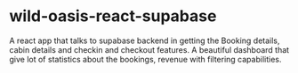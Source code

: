 # wild-oasis-react-supabase

A react app that talks to supabase backend in getting the Booking details, cabin details and checkin and checkout features.
A beautiful dashboard that give lot of statistics about the bookings, revenue with filtering capabilities.
